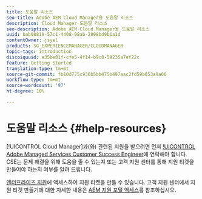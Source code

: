 ```yaml
---
title: 도움말 리소스
seo-title: Adobe AEM Cloud Manager용 도움말 리소스
description: Cloud Manager 도움말 리소스
seo-description: Adobe AEM Cloud Manager용 도움말 리소스
uuid: bab98819-57c1-4408-98ab-2898bd9b1a1d
contentOwner: jsyal
products: SG_EXPERIENCEMANAGER/CLOUDMANAGER
topic-tags: introduction
discoiquuid: e35be81f-cfe5-4f14-b9c8-59235a7ef22c
feature: Getting Started
translation-type: tm+mt
source-git-commit: fb10d775c930b5bb475b497aac2fd59b053a9a00
workflow-type: tm+mt
source-wordcount: '97'
ht-degree: 10%

---
```



# 도움말 리소스 {#help-resources}

[!UICONTROL Cloud Manager]과(와) 관련된 지원을 받으려면 먼저 [!UICONTROL Adobe Managed Services Customer Success Engineer](CSE)에 연락해야 합니다. CSE는 문제 해결을 위해 도움을 줄 수 있는지 또는 고객 지원 센터를 통해 지원 티켓을 만들어야 하는지 여부를 알려 드립니다.

[엔터프라이즈 지원](https://helpx.adobe.com/kr/contact/enterprise-support.ec.html)에 액세스하여 지원 티켓을 만들 수 있습니다. 고객 지원 센터에서 지원 티켓 만들기에 대한 자세한 내용은 [AEM 지원 포털 액세스](https://help.adobe.com/experience-manager/kb/accessing-aem-support-portal.html)를 참조하십시오.
